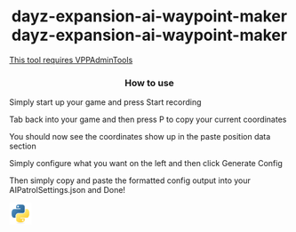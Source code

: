 <h1 align="center">dayz-expansion-ai-waypoint-maker dayz-expansion-ai-waypoint-maker</h1>

[This tool requires VPPAdminTools](https://steamcommunity.com/sharedfiles/filedetails/?id=1828439124)

<h3 align="center">How to use</h3>

Simply start up your game and press Start recording

Tab back into your game and then press P to copy your current coordinates

You should now see the coordinates show up in the paste position data section

Simply configure what you want on the left and then click Generate Config

Then simply copy and paste the formatted config output into your AIPatrolSettings.json and Done!



<p align="left"> <a href="https://www.python.org" target="_blank" rel="noreferrer"> <img src="https://raw.githubusercontent.com/devicons/devicon/master/icons/python/python-original.svg" alt="python" width="40" height="40"/> </a> </p>
